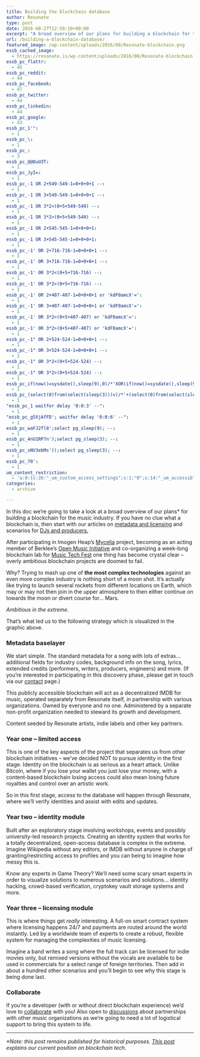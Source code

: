 ```yaml
---
title: Building the blockchain database
author: Resonate
type: post
date: 2016-08-27T12:59:10+00:00
excerpt: "A broad overview of our plans for building a blockchain for the music industry. After participating in Imogen Heap's Mycelia project, becoming a member of Berklee's Open Music Initiative and co-organizing a week-long blockchain lab for Music Tech Fest, one thing has become crystal clear..."
url: /building-a-blockchain-database/
featured_image: /wp-content/uploads/2016/08/Resonate-blockchain.png
essb_cached_image:
  - https://resonate.is/wp-content/uploads/2016/08/Resonate-blockchain.png
essb_pc_flattr:
  - 45
essb_pc_reddit:
  - 44
essb_pc_facebook:
  - 47
essb_pc_twitter:
  - 44
essb_pc_linkedin:
  - 44
essb_pc_google:
  - 43
essb_pc_1'":
  - 1
essb_pc_\:
  - 1
essb_pc_:
  - 3
essb_pc_@@OuU3T:
  - 1
essb_pc_JyI=:
  - 1
essb_pc_-1 OR 2+549-549-1=0+0+0+1 --:
  - 1
essb_pc_-1 OR 3+549-549-1=0+0+0+1 --:
  - 1
essb_pc_-1 OR 3*2<(0+5+549-549) --:
  - 1
essb_pc_-1 OR 3*2>(0+5+549-549) --:
  - 1
essb_pc_-1 OR 2+545-545-1=0+0+0+1:
  - 1
essb_pc_-1 OR 3+545-545-1=0+0+0+1:
  - 1
essb_pc_-1' OR 2+716-716-1=0+0+0+1 --:
  - 1
essb_pc_-1' OR 3+716-716-1=0+0+0+1 --:
  - 1
essb_pc_-1' OR 3*2<(0+5+716-716) --:
  - 1
essb_pc_-1' OR 3*2>(0+5+716-716) --:
  - 1
essb_pc_-1' OR 2+407-407-1=0+0+0+1 or 'kdF0amcX'=':
  - 1
essb_pc_-1' OR 3+407-407-1=0+0+0+1 or 'kdF0amcX'=':
  - 1
essb_pc_-1' OR 3*2<(0+5+407-407) or 'kdF0amcX'=':
  - 1
essb_pc_-1' OR 3*2>(0+5+407-407) or 'kdF0amcX'=':
  - 1
essb_pc_-1" OR 2+524-524-1=0+0+0+1 --:
  - 1
essb_pc_-1" OR 3+524-524-1=0+0+0+1 --:
  - 1
essb_pc_-1" OR 3*2<(0+5+524-524) --:
  - 1
essb_pc_-1" OR 3*2>(0+5+524-524) --:
  - 1
essb_pc_if(now()=sysdate(),sleep(9),0)/*'XOR(if(now()=sysdate(),sleep(9),0))OR'"XOR(if(now()=sysdate(),sleep(9),0))OR"*/:
  - 1
essb_pc_(select(0)from(select(sleep(3)))v)/*'+(select(0)from(select(sleep(3)))v)+'"+(select(0)from(select(sleep(3)))v)+"*/:
  - 1
"essb_pc_1 waitfor delay '0:0:3' --":
  - 1
"essb_pc_g5XjAfFD'; waitfor delay '0:0:6' --":
  - 1
essb_pc_waFJ2fl8';select pg_sleep(9); --:
  - 1
essb_pc_4nU1RP7n');select pg_sleep(3); --:
  - 1
essb_pc_xNV3ebMs'));select pg_sleep(3); --:
  - 1
essb_pc_70':
  - 1
um_content_restriction:
  - 'a:8:{s:26:"_um_custom_access_settings";s:1:"0";s:14:"_um_accessible";s:1:"0";s:19:"_um_noaccess_action";s:1:"0";s:30:"_um_restrict_by_custom_message";s:1:"0";s:27:"_um_restrict_custom_message";s:0:"";s:19:"_um_access_redirect";s:1:"0";s:23:"_um_access_redirect_url";s:0:"";s:28:"_um_access_hide_from_queries";s:1:"0";}'
categories:
  - archive

---
```

In this doc we&#8217;re going to take a look at a broad overview of our plans* for building a blockchain for the music industry. If you have no clue what a blockchain is, then start with our articles on [metadata and licensing][1] and scenarios for [DJs and producers.][2]

After participating in Imogen Heap&#8217;s <a href="http://myceliaformusic.org/" target="_blank" rel="noopener noreferrer">Mycelia</a> project, becoming as an acting member of Berklee&#8217;s <a href="http://openmusicinitiative.org/members" target="_blank" rel="noopener noreferrer">Open Music Initiative</a> and co-organizing a week-long blockchain lab for <a href="http://musictechfest.net/mtflabs-blockchain/" target="_blank" rel="noopener noreferrer">Music Tech Fest</a> one thing has become crystal clear – overly ambitious blockchain projects are doomed to fail.

Why? Trying to mash up one of **the most complex technologies** against an even more complex industry is nothing short of a moon shot. It&#8217;s actually like trying to launch several rockets from different locations on Earth, which may or may not then join in the upper atmosphere to then either continue on towards the moon or divert course for&#8230; Mars.

_Ambitious in the extreme._

That&#8217;s what led us to the following strategy which is visualized in the graphic above.

### Metadata baselayer

We start simple. The standard metadata for a song with lots of extras&#8230; additional fields for industry codes, background info on the song, lyrics, extended credits (performers, writers, producers, engineers) and more. (If you&#8217;re interested in participating in this discovery phase, please get in touch via our [contact][3] page.)

This publicly accessible blockchain will act as a decentralized IMDB for music, operated separately from Resonate itself, in partnership with various organizations. Owned by everyone and no one. Administered by a separate non-profit organization needed to steward its growth and development.

Content seeded by Resonate artists, indie labels and other key partners.

### Year one – limited access

This is one of the key aspects of the project that separates us from other blockchain initiatives – we&#8217;ve decided NOT to pursue identity in the first stage. Identity on the blockchain is as serious as a heart attack. Unlike Bitcoin, where if you lose your wallet you just lose your money, with a content-based blockchain losing access could also mean losing future royalties and control over an artistic work.



So in this first stage, access to the database will happen through Resonate, where we&#8217;ll verify identities and assist with edits and updates.

### Year two – identity module

Built after an exploratory stage involving workshops, events and possibly university-led research projects. Creating an identity system that works for a totally decentralized, open-access database is complex in the extreme. Imagine Wikipedia without any editors, or IMDB without anyone in charge of granting/restricting access to profiles and you can being to imagine how messy this is.

Know any experts in Game Theory? We&#8217;ll need some scary smart experts in order to visualize solutions to numerous scenarios and solutions&#8230; identity hacking, crowd-based verification, cryptokey vault storage systems and more.

### Year three – licensing module

This is where things get _really_ interesting. A full-on smart contract system where licensing happens 24/7 and payments are routed around the world instantly. Led by a worldwide team of experts to create a robust, flexible system for managing the complexities of music licensing.

Imagine a band writes a song where the full track can be licensed for indie movies only, but remixed versions without the vocals are available to be used in commercials for a select range of foreign territories. Then add in about a hundred other scenarios and you&#8217;ll begin to see why this stage is being done last.

### Collaborate

If you&#8217;re a developer (with or without direct blockchain experience) we&#8217;d love to [collaborate][4] with you! Also open to [discussions][3] about partnerships with other music organizations as we&#8217;re going to need a lot of logistical support to bring this system to life.

* * *

_*Note: this post remains published for historical purposes. [This post][5] explains our current position on blockchain tech._

 [1]: https://resonate.is/using-blockchains-for-metadata-and-licensing/
 [2]: https://resonate.is/building-a-blockchain-for-djs-and-producers/
 [3]: https://resonate.is/contact-us/
 [4]: https://resonate.is/a-new-form-of-collaboration/
 [5]: https://community.resonate.is/t/clarification-about-blockchain-technology/2696